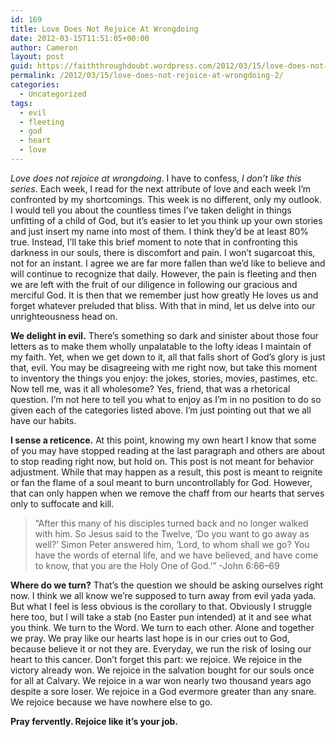 ```yaml
---
id: 169
title: Love Does Not Rejoice At Wrongdoing
date: 2012-03-15T11:51:05+00:00
author: Cameron
layout: post
guid: https://faiththroughdoubt.wordpress.com/2012/03/15/love-does-not-rejoice-at-wrongdoing/
permalink: /2012/03/15/love-does-not-rejoice-at-wrongdoing-2/
categories:
  - Uncategorized
tags:
  - evil
  - fleeting
  - god
  - heart
  - love
---
```

_Love does not rejoice at wrongdoing_. I have to confess, _I don’t like this series_. Each week, I read for the next attribute of love and each week I’m confronted by my shortcomings. This week is no different, only my outlook. I would tell you about the countless times I’ve taken delight in things unfitting of a child of God, but it’s easier to let you think up your own stories and just insert my name into most of them. I think they’d be at least 80% true. Instead, I’ll take this brief moment to note that in confronting this darkness in our souls, there is discomfort and pain. I won’t sugarcoat this, not for an instant. I agree we are far more fallen than we’d like to believe and will continue to recognize that daily. However, the pain is fleeting and then we are left with the fruit of our diligence in following our gracious and merciful God. It is then that we remember just how greatly He loves us and forget whatever preluded that bliss. With that in mind, let us delve into our unrighteousness head on.

**We delight in evil.** There’s something so dark and sinister about those four letters as to make them wholly unpalatable to the lofty ideas I maintain of my faith. Yet, when we get down to it, all that falls short of God’s glory is just that, evil. You may be disagreeing with me right now, but take this moment to inventory the things you enjoy: the jokes, stories, movies, pastimes, etc. Now tell me, was it all wholesome? Yes, friend, that was a rhetorical question. I’m not here to tell you what to enjoy as I’m in no position to do so given each of the categories listed above. I’m just pointing out that we all have our habits.

**I sense a reticence.** At this point, knowing my own heart I know that some of you may have stopped reading at the last paragraph and others are about to stop reading right now, but hold on. This post is not meant for behavior adjustment. While that may happen as a result, this post is meant to reignite or fan the flame of a soul meant to burn uncontrollably for God. However, that can only happen when we remove the chaff from our hearts that serves only to suffocate and kill.

> “After this many of his disciples turned back and no longer walked with him. So Jesus said to the Twelve, ‘Do you want to go away as well?’ Simon Peter answered him, ‘Lord, to whom shall we go? You have the words of eternal life, and we have believed, and have come to know, that you are the Holy One of God.’” -John 6:66–69

**Where do we turn?** That’s the question we should be asking ourselves right now. I think we all know we’re supposed to turn away from evil yada yada. But what I feel is less obvious is the corollary to that. Obviously I struggle here too, but I will take a stab (no Easter pun intended) at it and see what you think. We turn to the Word. We turn to each other. Alone and together we pray. We pray like our hearts last hope is in our cries out to God, because believe it or not they are. Everyday, we run the risk of losing our heart to this cancer. Don’t forget this part: we rejoice. We rejoice in the victory already won. We rejoice in the salvation bought for our souls once for all at Calvary. We rejoice in a war won nearly two thousand years ago despite a sore loser. We rejoice in a God evermore greater than any snare. We rejoice because we have nowhere else to go.

**Pray fervently. Rejoice like it’s your job.**